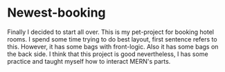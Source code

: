 # Newest-booking
Finally I decided to start all over. This is my pet-project for booking hotel rooms. I spend some time trying to do best layout, first sentence refers to this. However, it has some bags with front-logic. Also it has some bags on the back side. I think that this project is good nevertheless, I has some practice and taught myself how to interact MERN's parts.


